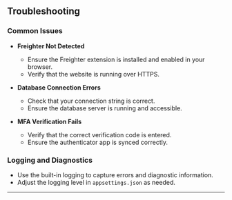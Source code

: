 ## Troubleshooting

### Common Issues

- **Freighter Not Detected**

  - Ensure the Freighter extension is installed and enabled in your browser.
  - Verify that the website is running over HTTPS.

- **Database Connection Errors**

  - Check that your connection string is correct.
  - Ensure the database server is running and accessible.

- **MFA Verification Fails**

  - Verify that the correct verification code is entered.
  - Ensure the authenticator app is synced correctly.

### Logging and Diagnostics

- Use the built-in logging to capture errors and diagnostic information.
- Adjust the logging level in `appsettings.json` as needed.

---

